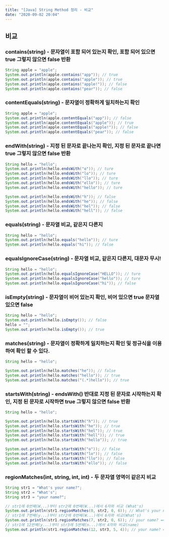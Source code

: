 ```yaml
---
title: "[Java] String Method 정리 - 비교"
date: "2020-09-02 20:04"
---
```


## 비교

### contains(string) - 문자열이 포함 되어 있는지 확인, 포함 되어 있으면 true 그렇지 않으면 false 반환

```java
String apple = "apple";
System.out.println(apple.contains("app")); // true
System.out.println(apple.contains("apple")); // true
System.out.println(apple.contains("apple!")); // false
System.out.println(apple.contains("pear")); // false
```

### contentEquals(string) - 문자열이 정확하게 일치하는지 확인

```java
String apple = "apple";
System.out.println(apple.contentEquals("app")); // false
System.out.println(apple.contentEquals("apple")); // true
System.out.println(apple.contentEquals("apple!")); // false
System.out.println(apple.contentEquals("pear")); // false
```

### endWith(string) - 지정 된 문자로 끝나는지 확인, 지정 된 문자로 끝나면 true 그렇지 않으면 false 반환

```java
String hello = "hello";
System.out.println(hello.endsWith("o")); // ture
System.out.println(hello.endsWith("lo")); // ture
System.out.println(hello.endsWith("llo")); // ture
System.out.println(hello.endsWith("ello")); // ture
System.out.println(hello.endsWith("hello")); // ture

System.out.println(hello.endsWith("h")); // false
System.out.println(hello.endsWith("he")); // false
System.out.println(hello.endsWith("hel")); // false
System.out.println(hello.endsWith("hell")); // false
```

### equals(string) - 문자열 비교, 같은지 다른지

```java
String hello = "hello";
System.out.println(hello.equals("hello")); // ture
System.out.println(hello.equals("hi")); // false
```

### equalsIgnoreCase(string) - 문자열 비교, 같은지 다른지, 대문자 무시!

```java
String hello = "hello";
System.out.println(hello.equalsIgnoreCase("HELLO")); // ture
System.out.println(hello.equalsIgnoreCase("hello")); // ture
System.out.println(hello.equalsIgnoreCase("hi")); // false
```

### isEmpty(string) - 문자열이 비어 있는지 확인, 비어 있으면 true 문자열 있으면 false

```java
String hello = "hello";
System.out.println(hello.isEmpty()); // false
hello = "";
System.out.println(hello.isEmpty()); // true
```

### matches(string) - 문자열이 정확하게 일치하는지 확인 및 정규식을 이용하여 확인 할 수 있다.

```java
String hello = "hello";

System.out.println(hello.matches("he")); // false
System.out.println(hello.matches("hello")); // true
System.out.println(hello.matches("(.*)hello")); // true
```

### startsWith(string) - endsWith() 반대로 지정 된 문자로 시작하는지 확인, 지정 된 문자로 시작하면 true 그렇지 않으면 false 반환

```java
String hello = "hello";

System.out.println(hello.startsWith("h")); // true
System.out.println(hello.startsWith("he")); // true
System.out.println(hello.startsWith("hel")); // true
System.out.println(hello.startsWith("hell")); // true
System.out.println(hello.startsWith("hello")); // true

System.out.println(hello.startsWith("o")); // false
System.out.println(hello.startsWith("lo")); // false
System.out.println(hello.startsWith("llo")); // false
System.out.println(hello.startsWith("ello")); // false
```

### regionMatches(int, string, int, int) - 두 문자열 영역이 같은지 비교

```java
String str1 = "What's your name?";
String str2 = "What's";
String str3 = "your name?";

// str1에 0번째(W...)부터 str2에 0번째(W...)에서 6자와 비교 (What's)
System.out.println(str1.regionMatches(0, str2, 0, 6)); // What's your name? == What's -> true
// str1에 7번째(y...)부터 str2에 0번째(W...)에서 6자와 비교(What's)
System.out.println(str1.regionMatches(7, str2, 0, 6)); // your name? == What's -> false
// str1에 12번째(y...)부터 str3에 5번째(n...)에서 4자와 비교(name)
System.out.println(str1.regionMatches(12, str3, 5, 4)); // your name? == name ->  true
```